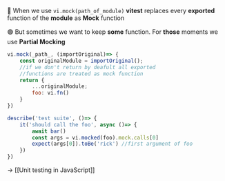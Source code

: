 🔴 When we use `vi.mock(path_of_module)` **vitest** replaces every **exported**  function of the **module** as  **Mock** function 

🟢 But sometimes we want to keep **some** function.  For **those** moments we use **Partial Mocking**

```js
vi.mock(_path_, (importOriginal)=> { 
	const originalModule = importOriginal();
	//if we don't return by deafult all exported 
	//functions are treated as mock function
	return {
		...originalModule;
		foo: vi.fn() 
	}
})

describe('test suite', ()=> {
	it('should call the foo', async ()=> {
		await bar()
		const args = vi.mocked(foo).mock.calls[0]
		expect(args[0]).toBe('rick') //first argument of foo
	})
})

```

→ [[Unit testing in JavaScript]]